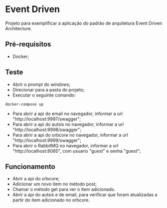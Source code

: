 # Event Driven

Projeto para exemplificar a aplicação do padrão de arquitetura Event Driven Architecture.

## Pré-requisitos

* Docker;

## Teste

* Abrir o prompt do windows;
* Direcionar para a pasta do projeto;
* Executar o seguinte comando:

```
docker-compose up
```

* Para abrir a api do email no navegador, informar a url "http://localhost:9997/swagger";
* Para abrir a api do autsis no navegador, informar a url "http://localhost:9998/swagger";
* Para abrir a api do orbcore no navegador, informar a url "http://localhost:9999/swagger";
* Para abrir o RabbitMQ no navegador, informar a url "http://localhost:8080", com usuario "guest" e senha "guest";

## Funcionamento

* Abrir a api do orbcore;
* Adicionar um novo item no método post;
* Chamar o método get para ver o item adicionado.
* Abrir a api do autsis e de email, para verificar que foram atualizadas a partir do item adicionado no orbcore.